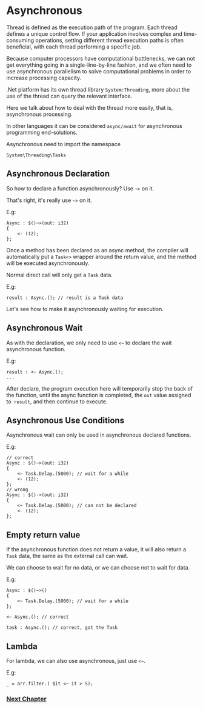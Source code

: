 # Asynchronous
Thread is defined as the execution path of the program. Each thread defines a unique control flow. If your application involves complex and time-consuming operations, setting different thread execution paths is often beneficial, with each thread performing a specific job.

Because computer processors have computational bottlenecks, we can not get everything going in a single-line-by-line fashion, and we often need to use asynchronous parallelism to solve computational problems in order to increase processing capacity.

.Net platform has its own thread library `System:Threading`, more about the use of the thread can query the relevant interface.

Here we talk about how to deal with the thread more easily, that is, asynchronous processing.

In other languages ​​it can be considered `async/await` for asynchronous programming end-solutions.

Asynchronous need to import the namespace
```
System\Threading\Tasks
```
## Asynchronous Declaration
So how to declare a function asynchronously? Use `~>` on it.

That's right, it's really use `~>` on it.

E.g:
```
Async : $()~>(out: i32)
{
    <- (12);
};
```
Once a method has been declared as an async method, the compiler will automatically put a `Task<>` wrapper around the return value, and the method will be executed asynchronously.

Normal direct call will only get a `Task` data.

E.g:
```
result : Async.(); // result is a Task data
```
Let's see how to make it asynchronously waiting for execution.
## Asynchronous Wait
As with the declaration, we only need to use `<~` to declare the wait asynchronous function.

E.g:
```
result : <~ Async.();
...
```
After declare, the program execution here will temporarily stop the back of the function, until the async function is completed, the `out` value assigned to` result`, and then continue to execute.
## Asynchronous Use Conditions
Asynchronous wait can only be used in asynchronous declared functions.

E.g:
```
// correct
Async : $()~>(out: i32)
{
    <~ Task.Delay.(5000); // wait for a while
    <- (12);
};
// wrong
Async : $()->(out: i32)
{
    <~ Task.Delay.(5000); // can not be declared
    <- (12);
};
```
## Empty return value
If the asynchronous function does not return a value, it will also return a `Task` data, the same as the external call can wait.

We can choose to wait for no data, or we can choose not to wait for data.

E.g:
```
Async : $()~>()
{
    <~ Task.Delay.(5000); // wait for a while
};

<~ Async.(); // correct

task : Async.(); // correct, got the Task
```
## Lambda
For lambda, we can also use asynchronous, just use `<~`.

E.g:
```
_ = arr.filter.( $it <~ it > 5);
```
### [Next Chapter](generic.md)